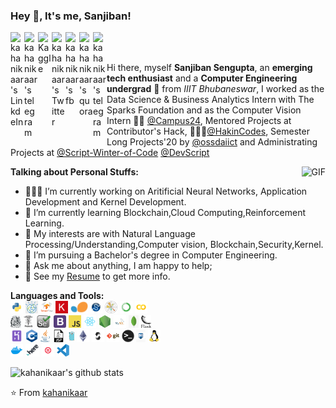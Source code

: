 ### Hey 👋, It's me, Sanjiban!

<a href="https://www.linkedin.com/in/sanjiban-sengupta/">
  <img align="left" alt="kahanikaar's LinkdeIn" width="22px" src="https://cdn.jsdelivr.net/npm/simple-icons@v3/icons/linkedin.svg" />
</a>
<a href="mailto:sanjiban.sg@gmail.com">
  <img align="left" alt="kahanikaar's telegram" width="22px" src="https://cdn.jsdelivr.net/npm/simple-icons@v3/icons/gmail.svg" />
</a>
<a href="https://www.kaggle.com/sanjibansengupta">
  <img align="left" alt="Kaggle" width="22px" src="https://cdn.jsdelivr.net/npm/simple-icons@3.1.0/icons/kaggle.svg" />
</a>
<a href="https://www.twitter.com/kahanikaar_">
  <img align="left" alt="kahanikaar's Twitter" width="22px" src="https://cdn.jsdelivr.net/npm/simple-icons@v3/icons/twitter.svg" />
</a>
<a href="https://www.facebook.com/sanjiban.sg">
  <img align="left" alt="kahanikaar's fb" width="22px" src="https://cdn.jsdelivr.net/npm/simple-icons@v3/icons/facebook.svg" />
</a>
<a href="https://www.quora.com/profile/Sanjiban-Sengupta">
  <img align="left" alt="kahanikaar's quora" width="22px" src="https://cdn.jsdelivr.net/npm/simple-icons@v3/icons/quora.svg" />
</a>
<a href="https://t.me/sanjibansengupta">
  <img align="left" alt="kahanikaar's telegram" width="22px" src="https://cdn.jsdelivr.net/npm/simple-icons@v3/icons/telegram.svg" />
</a>




<br />
<br />

Hi there, myself **Sanjiban Sengupta**, an **emerging tech enthusiast** and a **Computer Engineering undergrad** 🚀 from *IIIT  Bhubaneswar*, I worked as the Data Science & Business Analytics Intern with The Sparks Foundation and as the Computer Vision Intern 🙍🏽‍ [@Campus24](https://www.linkedin.com/company/campus24/), Mentored Projects at Contributor's Hack,  👨🏽‍💼[@HakinCodes](https://www.github.com/hakincodes), Semester Long Projects'20 by [@ossdaiict](https://www.github.com/ossdaiict) and Administrating Projects at [@Script-Winter-of-Code](https://www.github.com/script-winter-of-code) [@DevScript](https://www.github.com/devscript)

  <img align="right" alt="GIF" src="https://i.pinimg.com/originals/e4/26/70/e426702edf874b181aced1e2fa5c6cde.gif" />

**Talking about Personal Stuffs:**

- 👨🏽‍💻 I’m currently working on Aritificial Neural Networks, Application Development and Kernel Development.   
- 🌱 I’m currently learning Blockchain,Cloud Computing,Reinforcement Learning. 
- 🤔 My interests are with Natural Language Processing/Understanding,Computer vision, Blockchain,Security,Kernel.
- 💼 I’m pursuing a Bachelor's degree in Computer Engineering.
- 💬 Ask me about anything, I am happy to help;
- 📝 See my [Resume](https://drive.google.com/file/d/1OxcqykyI8VdrTJebq4QJJvsBWKbTwV3M/view?usp=sharing) to get more info.


**Languages and Tools:**  
<code><img height="20" alt="python" src="https://raw.githubusercontent.com/github/explore/80688e429a7d4ef2fca1e82350fe8e3517d3494d/topics/python/python.png"></code>
<code><img height="20" src="https://raw.githubusercontent.com/kahanikaar/kahanikaar/master/Files/watson-ibm-question-answering-artificial-intelligence-natural-language-understanding-ibm.jpg?token=AJRJY35ZBWTJ4MQSLMG36VK7NBKQO"></code>
<code><img height="20" src="https://raw.githubusercontent.com/github/explore/80688e429a7d4ef2fca1e82350fe8e3517d3494d/topics/tensorflow/tensorflow.png"></code>
<code><img height="20" src="https://raw.githubusercontent.com/kahanikaar/kahanikaar/master/Files/keras.png?token=AJRJY34UHXZGLVZSIZ3KCHC7NBIUC"></code>
<code><img height="20" src="https://raw.githubusercontent.com/kahanikaar/kahanikaar/master/Files/scikit-learn-logo-notext-1.png?token=AJRJY34Y4IQEXDHJZWHQLMC7NBIZ4"></code>
<code><img height="20" src="https://raw.githubusercontent.com/kahanikaar/kahanikaar/master/Files/scipy.jpeg?token=AJRJY3755HVQIFBJFFAY2AS7NBI4Y"></code>
<code><img height="20" alt="matplotlib" src="https://raw.githubusercontent.com/kahanikaar/kahanikaar/master/Files/Matplotlib_icon.svg.png?token=AJRJY373W43YDP6BBGAICSK7NBG5I"></code>
<code><img height="20" alt="anaconda" src="https://raw.githubusercontent.com/kahanikaar/kahanikaar/master/Files/OTQJVNSSIAHO-180x180.JPEG?token=AJRJY3Z3TBOTNEVPOEX4YWK7NBHCQ"></code>
<code><img height="20" alt="colab" src="https://raw.githubusercontent.com/kahanikaar/kahanikaar/master/Files/colab_favicon_256px.png?token=AJRJY346SYX2MDFHLI3FDW27NBHHG"></code>  
<code><img height="20" alt="beautifulsoup" src="https://raw.githubusercontent.com/kahanikaar/kahanikaar/master/Files/10.1.jpg?token=AJRJY3ZK5HRNCODBDJ5FUN27NBGW2"></code>
<code><img height="20" alt="requests" src="https://raw.githubusercontent.com/kahanikaar/kahanikaar/master/Files/requests.jpeg?token=AJRJY36EZAAHUDMSCJCDUXS7NBIW4"></code>
<code><img height="20" alt="selenium" src="https://raw.githubusercontent.com/kahanikaar/kahanikaar/master/Files/1122170.png?token=AJRJY3YBXJKRRFQPGAA2IMK7NBG2Q"></code>
<code><img height="20" src="https://raw.githubusercontent.com/kahanikaar/kahanikaar/master/Files/bootstrap-4.svg?token=AJRJY372DBS4EBEJTSIA43S7NBHFI"></code>
<code><img height="20" src="https://raw.githubusercontent.com/github/explore/80688e429a7d4ef2fca1e82350fe8e3517d3494d/topics/javascript/javascript.png"></code>
<code><img height="20" src="https://raw.githubusercontent.com/github/explore/80688e429a7d4ef2fca1e82350fe8e3517d3494d/topics/react/react.png"></code>
<code><img height="20" src="https://raw.githubusercontent.com/github/explore/80688e429a7d4ef2fca1e82350fe8e3517d3494d/topics/nodejs/nodejs.png"></code>
<code><img height="20" src="https://raw.githubusercontent.com/github/explore/80688e429a7d4ef2fca1e82350fe8e3517d3494d/topics/mysql/mysql.png"></code>
<code><img height="20" src="https://raw.githubusercontent.com/kahanikaar/kahanikaar/master/Files/mongodb.jpeg?token=AJRJY36BPCWLZUJJDN4FYYK7NBKKW"></code>
<code><img height="20" src="https://raw.githubusercontent.com/kahanikaar/kahanikaar/master/Files/flask.svg?token=AJRJY36MBLXNLL4O2BJUJA27NBIHQ"></code>  
<code><img height="20" src="https://raw.githubusercontent.com/kahanikaar/kahanikaar/master/Files/heroku(1).png?token=AJRJY35U2LJIALDPUCB4L627NBKIA"></code>
<code><img height="20" src="https://raw.githubusercontent.com/github/explore/80688e429a7d4ef2fca1e82350fe8e3517d3494d/topics/cpp/cpp.png"></code>
<code><img height="20" alt="java" src="https://raw.githubusercontent.com/kahanikaar/kahanikaar/master/Files/java-14.svg?token=AJRJY3YMLCVSFOSZGWQBYNC7NBFIM"></code>
<code><img height="20" alt="jsp" src="https://raw.githubusercontent.com/kahanikaar/kahanikaar/master/Files/jsp.png?token=AJRJY34Q7AKKUUETJJJQ5WS7NBKUI"></code>
<code><img height="20" src="https://github.com/kahanikaar/kahanikaar/blob/master/Files/golang-gopher.svg"></code>
<code><img height="20" src="https://raw.githubusercontent.com/kahanikaar/kahanikaar/master/Files/1200px-Ethereum-icon-purple.svg.png?token=AJRJY357I5VUC3M7FBWR72C7NBJ26"></code>
<code><img height="20" src="https://raw.githubusercontent.com/kahanikaar/kahanikaar/master/Files/1300px-Solidity_logo.svg.png?token=AJRJY35TE64Z4JSS5LTRZK27NBJ7O"></code>
<code><img height="20" src="https://raw.githubusercontent.com/github/explore/80688e429a7d4ef2fca1e82350fe8e3517d3494d/topics/git/git.png"></code>
<code><img height="20" src="https://raw.githubusercontent.com/github/explore/80688e429a7d4ef2fca1e82350fe8e3517d3494d/topics/terminal/terminal.png"></code>
<code><img height="20" src="https://raw.githubusercontent.com/kahanikaar/kahanikaar/master/Files/flat%2C750x%2C075%2Cf-pad%2C750x1000%2Cf8f8f8.jpg?token=AJRJY36M2FKYLOKXLVX2V7K7NBIKY"></code>
<code><a href="https://www.linux.org/" target="_blank"><img height="20" src="https://raw.githubusercontent.com/kahanikaar/kahanikaar/master/Files/linux-tux.svg?token=AJRJY3ZWJ3H3JXRYOBL6VRS7NBE6A"></a></code>  
<code><img height="20" alt="docker" src="https://raw.githubusercontent.com/kahanikaar/kahanikaar/master/Files/iconfinder_97_Docker_logo_logos_4373190.png?token=AJRJY367GHW3ZXOQ4N6WNG27NBIDI"></code>
<code><img height="20" src="https://raw.githubusercontent.com/kahanikaar/kahanikaar/master/Files/HERE_logo.svg.png?token=AJRJY367HV7IWH26LQZ6N5C7NBKD2"></code>
<code><img height="20" src="https://raw.githubusercontent.com/kahanikaar/kahanikaar/master/Files/twilio-mark-red.png?token=AJRJY3ZGXQ4BNL6AUEPJT5C7NBKOE"></code> 
<code><img height="20" src="https://raw.githubusercontent.com/kahanikaar/kahanikaar/9dcb48195bc0da24f57453300beedca42fb86078/Files/visual-studio-code-1.svg?token=AJRJY37IEN3WFGSH4W52NTK7L4N3U"></code>  

![kahanikaar's github stats](https://github-readme-stats.vercel.app/api?username=kahanikaar&show_icons=true&hide_border=true)

⭐️ From [kahanikaar](https://github.com/kahanikaar)
